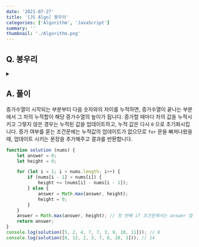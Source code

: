 ```yaml
---
date: '2021-07-27'
title: '[JS Algo] 봉우리'
categories: ['Algorithm', 'JavaScript']
summary: ''
thumbnail: './Algorithm.png'
---
```


## Q. 봉우리
<details>
<summary></summary>
<div markdown="1">       

지도 정보가 N*N 격자판에 주어집니다. 각 격자에는 그 지역의 높이가 쓰여있습니다. 각 격자판의 숫자 중 자신의 상하좌우 숫자보다 큰 숫자는 봉우리 지역입니다. 봉우리 지역이 몇 개 있는 지 알아내는 프로그램을 작성하세요.
격자의 가장자리는 0으로 초기화 되었다고 가정합니다. 만약 N=5 이고, 격자판의 숫자가 다음과 같다면 봉우리의 개수는 10개입니다.

</div>
</details>


## A. 풀이
증가수열이 시작되는 부분부터 다음 숫자와의 차이를 누적하면, 증가수열이 끝나는 부분에서 그 차의 누적합이 해당 증가수열의 높이가 됩니다. 증가할 때마다 차의 값을 누적시키고 그렇지 않은 경우는 누적된 값을 업데이트하고, 누적 값은 다시 `0` 으로 초기화시킵니다. 증가 여부를 묻는 조건문에는 누적값의 업데이트가 없으므로 `for` 문을 빠져나왔을 때, 업데이트 시키는 문장을 추가해주고 결과를 반환합니다.

``` javascript
function solution (nums) {
    let answer = 0;
    let height = 0;

    for (let i = 1; i < nums.length; i++) {
        if (nums[i - 1] < nums[i]) {
            height += (nums[i] - nums[i - 1]);
        } else {
            answer = Math.max(answer, height);
            height = 0;
        }
    }
    answer = Math.max(answer, height); // 첫 번째 if 조건문에서는 answer 업데이트 부분이 없으므로 for 문 밖에서 누적된 height 값을 업데이트 해줘야 함.
    return answer;
}
console.log(solution([5, 2, 4, 7, 7, 3, 9, 10, 11])); // 8
console.log(solution([8, 12, 2, 3, 7, 6, 20, 3])); // 14
```
